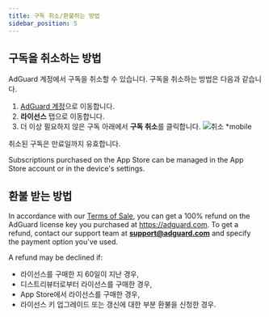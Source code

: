 ```yaml
---
title: 구독 취소/환불하는 방법
sidebar_position: 5
---
```


## 구독을 취소하는 방법

AdGuard 계정에서 구독을 취소할 수 있습니다. 구독을 취소하는 방법은 다음과 같습니다.

 1. [AdGuard 계정](https://my.adguard.com/)으로 이동합니다.
 2. **라이선스** 탭으로 이동합니다.
 3. 더 이상 필요하지 않은 구독 아래에서 **구독 취소**를 클릭합니다. ![취소 *mobile](https://cdn.adtidy.org/content/kb/ad_blocker/general/newaccount-cancel-sub.png)

 취소된 구독은 만료일까지 유효합니다.

Subscriptions purchased on the App Store can be managed in the App Store account or in the device's settings.

## 환불 받는 방법

In accordance with our [Terms of Sale](https://adguard.com/terms-of-sale.html), you can get a 100% refund on the AdGuard license key you purchased at https://adguard.com. To get a refund, contact our support team at **support@adguard.com** and specify the payment option you've used.

A refund may be declined if:
* 라이선스를 구매한 지 60일이 지난 경우,
* 디스트리뷰터로부터 라이선스를 구매한 경우,
* App Store에서 라이선스를 구매한 경우,
* 라이선스 키 업그레이드 또는 갱신에 대한 부분 환불을 신청한 경우.
